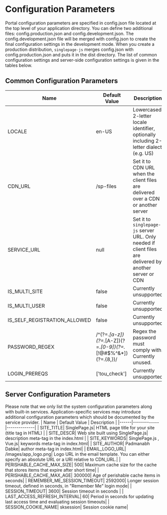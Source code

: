 # Configuration Parameters
Portal configuration parameters are specified in config.json file located at the top level of your application directory. You can 
define two additional files: config.production.json and config.development.json. The config.development.json file will be merged
with config.json to create the final configuration settings in the development mode. When you create a production distribution, `singlepage-js`
merges config.json with config.production.json and puts it in the dist directory. The list of common configuration settings and server-side
configuration settings is given in the tables below.

## Common Configuration Parameters
| Name | Default Value | Description | 
|------|-------------|--------------|
|  LOCALE| en-US| Lowercased 2-letter locale identifier, optionally including 2-letter dialect (e.g. US)
|  CDN_URL| /sp-files| Set it to CDN URL when the client files are delivered over a CDN or another server
|  SERVICE_URL| null| Set it to `singlepage-js` server URL. Only needed if client files are delivered by another server or CDN|
|  IS_MULTI_SITE| false| Currently unsupported|
|  IS_MULTI_USER| false| Currently unsupported|
|  IS_SELF_REGISTRATION_ALLOWED| false| Currently unsupported|
|  PASSWORD_REGEX| /^(?=.*[a-z])(?=.*[A-Z])(?=.*[0-9])(?=.*[!@#\$%\^&\*])(?=.{8,})/| Regex the password must comply with. Currently unused.|
|  LOGIN_PREREQS| ['tou_check'] | Currently unsupported |

## Server Configuration Parameters
Please note that we only list the system configuration parameters along with built-in services. Application-specific services may introduce
additional configuration parameters which should be documented by the service provider.
| Name | Default Value | Description | 
|------|-------------|--------------|
|  SITE_TITLE| SinglePage.js| HTML page title for your site (title tag in HTML) |
|  SITE_DESCR| Web site built using SinglePage.js| description meta-tag in the index.html |
|  SITE_KEYWORDS| SinglePage.js , Vue.js| keywords meta-tag in index.html|
|  SITE_AUTHOR| Padmanabh Dabke| author meta-tag in index.html|
|  EMAIL_LOGO_URL| /images/app_logo.png| Logo URL in the email template. You can either specify an absolute URL or a URI relative to CDN_URL.|
|  PERISHABLE_CACHE_MAX_SIZE| 500| Maximum cache size for the cache that stores items that expire after short time|
|  PERISHABLE_CACHE_MAX_AGE| 300000| Age of perishable cache items in seconds|
|  REMEMBER_ME_SESSION_TIMEOUT| 2592000| Longer session timeout, defined in seconds, in "Remember Me" login mode|
|  SESSION_TIMEOUT| 3600| Session timeout in seconds |
|  LAST_ACCESS_REFRESH_INTERVAL| 60| Period in seconds for updating last access time and evaluating session timeouts| 
|  SESSION_COOKIE_NAME| sksession| Session cookie name|
